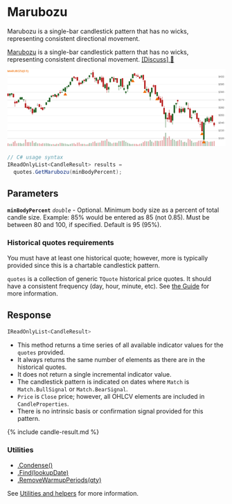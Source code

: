 # Marubozu

 Marubozu is a single-bar candlestick pattern that has no wicks, representing consistent directional movement.



[Marubozu](https://en.wikipedia.org/wiki/Marubozu) is a single-bar candlestick pattern that has no wicks, representing consistent directional movement.
[[Discuss] &#128172;](https://github.com/DaveSkender/Stock.Indicators/discussions/512 "Community discussion about this indicator")

![chart for Marubozu](../assets/charts/Marubozu.png)

```csharp
// C# usage syntax
IReadOnlyList<CandleResult> results =
  quotes.GetMarubozu(minBodyPercent);
```

## Parameters

**`minBodyPercent`** _`double`_ - Optional.  Minimum body size as a percent of total candle size.  Example: 85% would be entered as 85 (not 0.85).  Must be between 80 and 100, if specified.  Default is 95 (95%).

### Historical quotes requirements

You must have at least one historical quote; however, more is typically provided since this is a chartable candlestick pattern.

`quotes` is a collection of generic `TQuote` historical price quotes.  It should have a consistent frequency (day, hour, minute, etc).  See [the Guide](../guide.md#historical-quotes) for more information.

## Response

```csharp
IReadOnlyList<CandleResult>
```

- This method returns a time series of all available indicator values for the `quotes` provided.
- It always returns the same number of elements as there are in the historical quotes.
- It does not return a single incremental indicator value.
- The candlestick pattern is indicated on dates where `Match` is `Match.BullSignal` or `Match.BearSignal`.
- `Price` is `Close` price; however, all OHLCV elements are included in `CandleProperties`.
- There is no intrinsic basis or confirmation signal provided for this pattern.

{% include candle-result.md %}

### Utilities

- [.Condense()](../utilities.md#sort-quotes)
- [.Find(lookupDate)](../utilities.md#find-indicator-result)
- [.RemoveWarmupPeriods(qty)](../utilities.md#get-or-exclude-nulls)

See [Utilities and helpers](../utilities.md#utilities-for-indicator-results) for more information.
